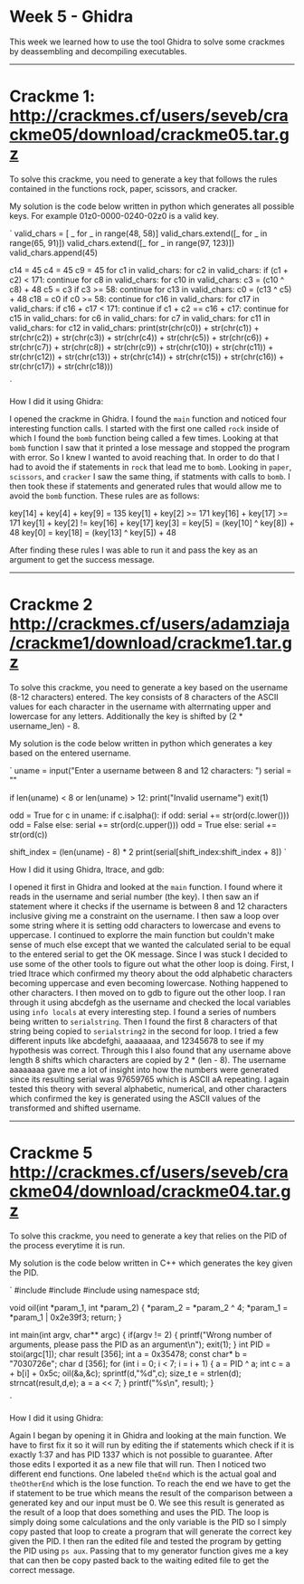 # Week 5 - Ghidra




This week we learned how to use the tool Ghidra to solve some crackmes by deassembling and decompiling executables.




---

# Crackme 1: http://crackmes.cf/users/seveb/crackme05/download/crackme05.tar.gz




To solve this crackme, you need to generate a key that follows the rules contained in the functions rock, paper, scissors, and cracker.

My solution is the code below written in python which generates all possible keys. For example 01z0-0000-0240-02z0 is a valid key.

`
valid_chars = [ _ for _ in range(48, 58)]
valid_chars.extend([_ for _ in range(65, 91)])
valid_chars.extend([_ for _ in range(97, 123)])
valid_chars.append(45)


c14 = 45
c4 = 45
c9 = 45
for c1 in valid_chars:
    for c2 in valid_chars:
        if (c1 + c2) < 171:
            continue
        for c8 in valid_chars:
            for c10 in valid_chars:
                c3 = (c10 ^ c8) + 48
                c5 = c3
                if c3 >= 58:
                    continue
                for c13 in valid_chars:
                    c0 = (c13 ^ c5) + 48
                    c18 = c0
                    if c0 >= 58:
                        continue
                    for c16 in valid_chars:
                        for c17 in valid_chars:
                            if c16 + c17 < 171:
                                continue
                            if c1 + c2 == c16 + c17:
                                continue
                            for c15 in valid_chars:
                                for c6 in valid_chars:
                                    for c7 in valid_chars:
                                        for c11 in valid_chars:
                                            for c12 in valid_chars:
                                                print(str(chr(c0)) + str(chr(c1)) + str(chr(c2)) + str(chr(c3)) + str(chr(c4)) + str(chr(c5)) + str(chr(c6)) + str(chr(c7)) + str(chr(c8)) + str(chr(c9)) + str(chr(c10)) + str(chr(c11)) + str(chr(c12)) + str(chr(c13)) + str(chr(c14)) + str(chr(c15)) + str(chr(c16)) + str(chr(c17)) + str(chr(c18)))

`

How I did it using Ghidra:

I opened the crackme in Ghidra. I found the `main` function and noticed four interesting function calls. I started with the first one called `rock` inside of which I found the `bomb` function being called a few times. Looking at that `bomb` function I saw that it printed a lose message and stopped the program with error. So I knew I wanted to avoid reaching that. In order to do that I had to avoid the if statements in `rock` that lead me to `bomb`. Looking in `paper`,  `scissors`, and `cracker` I saw the same thing, if statments with calls to `bomb`. I then took these if statements and generated rules that would allow me to avoid the `bomb` function. These rules are as follows:


key[14] + key[4] + key[9] = 135
key[1] + key[2] >= 171
key[16] + key[17] >= 171
key[1] + key[2] != key[16] + key[17]
key[3] = key[5] = (key[10] ^ key[8]) + 48
key[0] = key[18] = (key[13] ^ key[5]) + 48


After finding these rules I was able to run it and pass the key as an argument to get the success message.



---

# Crackme 2 http://crackmes.cf/users/adamziaja/crackme1/download/crackme1.tar.gz




To solve this crackme, you need to generate a key based on the username (8-12 characters) entered. The key consists of 8 characters of the ASCII values for each character in the username with alterrnating upper and lowercase for any letters. Additionally the key is shifted by (2 * username_len) - 8.

My solution is the code below written in python which generates a key based on the entered username.

`
uname = input("Enter a username between 8 and 12 characters: ")
serial = ""

if len(uname) < 8 or len(uname) > 12:
    print("Invalid username")
    exit(1)

odd = True
for c in uname:
    if c.isalpha():
        if odd:
            serial += str(ord(c.lower()))
            odd = False
        else:
            serial += str(ord(c.upper()))
            odd = True
    else:
        serial += str(ord(c))

shift_index = (len(uname) - 8) * 2
print(serial[shift_index:shift_index + 8])
`

How I did it using Ghidra, ltrace, and gdb:

I opened it first in Ghidra and looked at the `main` function. I found where it reads in the username and serial number (the key).  I then saw an if statement where it checks if the username is between 8 and 12 characters inclusive giving me a constraint on the username. I then saw a loop over some string where it is setting odd characters to lowercase and evens to uppercase. I continued to explorre the main function but couldn't make sense of much else except that we wanted the calculated serial to be equal to the entered serial to get the OK message. Since I was stuck I decided to use some of the other tools to figure out what the other loop is doing. First, I tried ltrace which confirmed my theory about the odd alphabetic characters becoming uppercase and even becoming lowercase. Nothing happened to other characters. I then moved on to gdb to figure out the other loop. I ran through it using abcdefgh as the username and checked the local variables using `info locals` at every interesting step. I found a series of numbers being written to `serialstring`. Then I found the first 8 characters of that string being copied to `serialstring2` in the second for loop. I tried a few different inputs like abcdefghi, aaaaaaaa, and 12345678 to see if  my hypothesis was correct. Through this I also found that any username above length 8 shifts which characters are copied by 2 * (len  - 8). The username aaaaaaaa gave me a lot of insight into how the numbers were generated since its resulting serial was 97659765 which is ASCII aA repeating. I again tested this theory with several alphabetic, numerical, and other characters which confirmed the key is generated using the ASCII values of the transformed and shifted username.




---

# Crackme 5 http://crackmes.cf/users/seveb/crackme04/download/crackme04.tar.gz




To solve this crackme, you need to generate a key that relies on the PID of the process everytime it is run.

My solution is the code below written in C++ which generates the key given the PID.

`
#include<cstdio>
#include<string>
#include<cstring>
using namespace std;

void oil(int *param_1, int *param_2)
{
  *param_2 = *param_2 ^ 4;
  *param_1 = *param_1 | 0x2e39f3;
  return;
}

int main(int argv, char** argc)
{
        if(argv != 2)
        {
                printf("Wrong number of arguments, please pass the PID as an 
argument\n");
                exit(1);
        }
        int PID = stoi(argc[1]);
        char result [356];
        int a = 0x35478;
        const char* b = "7030726e";
        char d [356];
        for (int i = 0; i < 7; i = i + 1) {
                a = PID ^ a;
                int c = a + b[i] + 0x5c;
                oil(&a,&c);
                sprintf(d,"%d",c);
                size_t e = strlen(d);
                strncat(result,d,e);
                a = a << 7;
        }
        printf("%s\n", result);
}

`

How I did it using Ghidra:


Again I began by opening it in Ghidra and looking at the main function. We have to first fix it so it will run by editing the if statements which check if it is exactly 1:37 and has PID 1337 which is not possible to guarantee. After those edits I exported it as a new file that will run. Then I noticed two different end functions. One labeled `theEnd` which is the actual goal and `theOtherEnd` which is the lose function. To reach the end we have to get the if statement to be true which means the result of the comparison between a generated key and our input must be 0. We see this result is generated as the result of a loop that does something and uses the PID. The loop is simply doing some calculations and the only variable is the PID so I simply copy pasted that loop to create a program that will generate the correct key given the PID. I then ran the edited file and tested the program by getting the PID using `ps aux`. Passing that to my generator function gives me a key that can then be copy pasted back to the waiting edited file to get the correct message.

